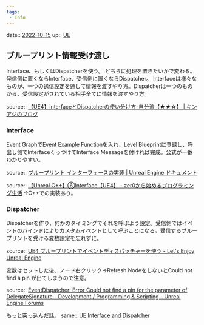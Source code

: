```yaml
---
tags:
 - Info
---
```


date:: [2022-10-15](Daily_Note/2022-10-15.md)
up:: [UE](../Bar/App/Unreal_Engine.md)


## ブループリント情報受け渡し

Interface、もしくはDispatcherを使う。 
どちらに処理を置きたいかで変わる。発信側に置くならInterface、受信側に置くならDispatcher。 
Interfaceは様々なものが、一つの送信設定を通して情報を渡すやり方。Dispatcherは一つのものから、受信設定がされている相手全てに情報を渡すやり方。

source:: [【UE4】InterfaceとDispatcherの使い分け方-自分流【★★☆】 \| キンアジのブログ](https://kinnaji.com/2018/12/15/interfaceanddispatcher/)

### Interface
Event GraphでEvent Example Functionを入れ、Level Blueprintに登録し、呼出し側でInterfaceくっつけてInterface Messageを付ければ完成。公式が一番わかりやすい。 

source:: [ブループリント インターフェースの実装 \| Unreal Engine ドキュメント](https://docs.unrealengine.com/4.27/ja/ProgrammingAndScripting/Blueprints/UserGuide/Types/Interface/UsingInterfaces/) 

source:: [【Unreal C++】⑥Interface【UE4】 - zer0から始めるプログラミング生活](https://bigden.hatenablog.com/entry/2018/02/15/105952) 
↑C++での実装あり。

### Dispatcher
Dispatcherを作り、何かのタイミングでそれを呼ぶよう設定。受信側ではイベントのバインドによりカスタムイベントとして呼ぶことになる。受信するブループリントを受ける変数設定を忘れずに。

source:: [UE4 ブループリントでイベントディスパッチャーを使う - Let's Enjoy Unreal Engine](https://unrealengine.hatenablog.com/entry/2014/10/20/223445)

変数はセットした後、ノード右クリック→Refresh NodeをしないとCould not find a pin が出てしまうので注意。

source:: [EventDispatcher: Error Could not find a pin for the parameter of DelegateSignature - Development / Programming & Scripting - Unreal Engine Forums](https://forums.unrealengine.com/t/eventdispatcher-error-could-not-find-a-pin-for-the-parameter-of-delegatesignature/309168/2)

もっと突っ込んだ話。
same:: [UE Interface and Dispatcher](../Info/UE%20Interface%20and%20Dispatcher.md)